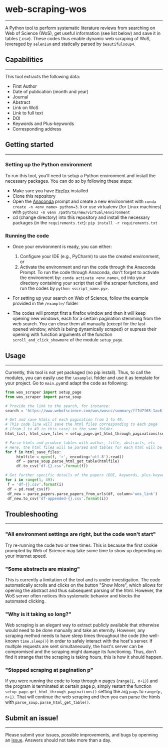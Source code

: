 # web-scraping-wos
----------------------

A Python tool to perform systematic literature reviews from searching on Web of Science (WoS), get useful information (see list below) and save it in tables (.csv). These codes thus enable dynamic web scraping of WoS, leveraged by `selenium` and statically parsed by `beautifulsoup4`.

## Capabilities
-----------------------
This tool extracts the following data:
- First Author
- Date of publication (month and year)
- Journal
- Abstract
- Link on WoS
- Link to full text
- DOI
- Keywords and Plus-keywords
- Corresponding address


## Getting started
-----------------------
### Setting up the Python environment
To run this tool, you'll need to setup a Python environment and install the necessary packages. You can do so by following these steps:
- Make sure you have [Firefox](https://www.mozilla.org/en-US/firefox/new/) installed
- Clone this repository 
- Open the [Anaconda](https://docs.anaconda.com/anaconda/install/index.html) prompt and create a new environment with ``conda create -n <env_name> python=3.9`` or use virtualenv (for Linux machines) with ``python3 -m venv /path/to/new/virtual/environment``
- cd (change directory) into this repository and install the necessary packages (in the `requirements.txt`):
``pip install -r requirements.txt``

### Running the code
- Once your environment is ready, you can either:
    1. Configure your IDE (e.g., PyCharm) to use the created environment, or 
    2. Activate the environment and run the code through the Anaconda Prompt. To run the code through Anaconda, don't forget to activate the environment by: ``conda activate <env_name>``, cd into your directory containing your script that call the scraper functions, and run the codes by ``python <script_name.py>``. 

- For setting up your search on Web of Science, follow the example provided in the `/example/` folder
- The codes will prompt first a firefox window and then it will keep opening new windows, each for a certain pagination stemming from the web search. You can close them all manually (except for the last-opened window, which is being dynamically scraped) or supress their opening with function arguments of the function `scroll_and_click_showmore` of the module `setup_page`.

## Usage
--------
Currently, this tool is not yet packaged (no pip install). Thus, to call the modules, you can easily use the `\example\` folder and use it as template for your project. Go to `main.py`and adapt the code as following:

   ```python
   from wos_scraper import setup_page
   from wos_scraper import parse_soup
   
   # Provide the link to the search, for instance:
   search = 'https://www.webofscience.com/wos/woscc/summary/ff7d7f65-1ac6-4213-b788-f3caf673d7fd-6c336e02/relevance/1'

   # Get and save htmls of each pagination from 1 to 49.
   # This code line will save the html files corresponding to each page 
   # (from 1 to 49 in this case) in the same folder.
   html_list, html_save_files = setup_page.get_html_through_paginations(search, range(1, 50))  
   
   # Parse htmls and produce tables with author, title, abstracts, etc
   # Here, the html files will be parsed and tables for each html will be saved in the current folder.
   for f in html_save_files:
        htmlfile = open(f, 'r', encoding='utf-8').read()
        df = parse_soup.parse_html_get_table(htmlfile)
        df.to_csv('df-{}.csv'.format(f))
   
   # Get further specific details of the papers (DOI, keywords, plus-keywords, research areas, corresponding address) from their WoS links:
   for i in range(1, 49):
    f = 'df-{}.csv'.format(i)
    df = pd.read_csv(f)
    df_new = parse_papers.parse_papers_from_urls(df, column='wos_link')
    df_new.to_csv('df-appended-{}.csv'.format(i))

   ```


## Troubleshooting
-------------------
### "All environment settings are right, but the code won't start"
Try re-running the code two or tree times. This is because the first cookie prompted by Web of Science may take some time to show up depending on your internet speed.

### "Some abstracts are missing"
This is currently a limitation of the tool and is under investigation. The code automatically scrolls and clicks on the button "Show More", which allows for opening the abstract and thus subsequent parsing of the html. However, the WoS server often notices this systematic behavior and blocks the automated clicking.

### "Why is it taking so long?"
Web scraping is an elegant way to extract publicly available that otherwise would need to be done manually and take an eternity. However, any scraping method needs to have sleep times throughout the code (the well-known `time.sleep()`) in order to safely interact with the host's server. If multiple requests are sent simultaneously, the host's server can be compromised and the scraping might damage its functioning. Thus, don’t find it strange that the scraping is taking hours, this is how it should happen.

### "Stopped scraping at pagination p"
If you were running the code to loop through n pages (``range(1, n+1)``) and the program is terminated at certain page p, simply restart the function ``setup_page.get_html_through_paginations()`` setting the arg ``pags`` to ``range(p, n+1)``. That will continue the web scraping and then you can parse the htmls with ``parse_soup.parse_html_get_table()``.


## Submit an issue!
-------------------
Please submit your issues, possible improvements, and bugs by openning an [issue](https://github.com/beatriznegreiros/web-scraping-wos/issues). Answers should not take more than a day.
